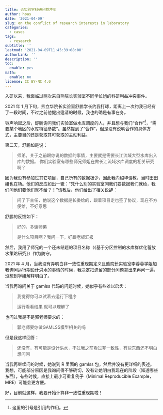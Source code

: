 ```yaml
---
title: 论实验室科研利益冲突
author: hoas
date: '2021-04-09'
slug: on the conflict of research interests in laboratory
categories:
  - cases
tags:
  - research
subtitle: ''
lastmod: '2021-04-09T11:45:39+08:00'
authorLink: ''
description: ''
toc:
  enable: yes
math:
  enable: no
license: CC BY-NC 4.0
---
```


入研以来，我面临过两次来自熊院长实验室不同学长姐的科研利益冲突事件。

2021 年 1 月下旬，熊立华院长实验室舒鹏学长约我打球，距离上一次约我已经有了一段时间，不过之前他提出邀请的时候，我也的确是有事在身。

铃声响起之后，舒鹏询问我们实验室做水库调度的人，并且想与我们“合作”[^1]，“需要某个地区的水库特征参数”。虽然提到了“合作”，但是没有说明合作的具体方式，主要目的还是获取其可获取的主动利益。

第二天，舒鹏如是说：

<!--more-->

> 师弟，关于之前跟你说的数据的事情，主要就是需要长江流域大型水库出入库的数据。
> 你们实验室有哪些师兄师姐在做长江流域水库调度的相关研究啊？

因为我没有参加过其它项目，自己所有的数据极少，因此我向绍坤请教，当时田田姐也在场。他们的反应如出一辙：“凭什么别的实验室问我们要数据我们就给，我们问他们要他们就不给？！”请教后，他们给出了相关说辞：

> 问了下主任，他说这个数据是长委给的，跟着项目走也签了协议，现在不方便给，不好意思

舒鹏的反馈如下：

> 好的，多谢师弟
>
> 是什么项目啊？我问一下，好跟老板汇报

然后，我用了师兄的一个还未结题的项目名称（《基于分区控制的水库群优化蓄放水策略研究》）作为防守。

[^1]:这里的引号是引用的作用。

2021 年 4 月，当我没有弄明白非一致性重现期定义且熊院长实验室李蓉蓉学姐加我询问运行期设计洪水的事情的时候，我决定把遗留的部分问题拿出来再问一遍，没想到学姐解释明白了。

当我再询问关于 gamlss 代码的问题时候，她似乎有些难以启齿：

> 我觉得你可以试着去运行下程序
>
> 运行看看结果  就可以理解了

也问过我是不是郭老师要求的：

> 郭老师要你做GAMLSS模型相关的吗

但是我这样回答：

> 还没有，有可能是设计洪水，不过我之前看过非一致性，有些东西还不明白想问问

当我再继续问的时候，她说到 R 里面的 gamlss 包，然后并没有更详细的表述。我想，可能部分原因是我询问得不够确切，没有让她明白我现在的阶段（知道哪些东西），有些时候，直接上最小可重复例子（Minimal Reproducible Example，MRE）可能会更方便。

好，目前就这样，我要开始计算非一致性重现期啦！

